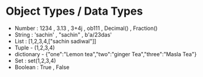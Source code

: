 # Object Types / Data Types

- Number : 1234 , 3.13 , 3+4j , ob111 , Decimal() , Fraction()
- String : 'sachin' , "sachin" , b'a/23das'
- List : [1,2,3,4,["sachin sadiwal"]]
- Tuple - (1,2,3,4)
- dictionary - {"one":"Lemon tea","two":"ginger Tea","three":"Masla Tea"}
- Set : set(1,2,3,4)
- Boolean : True , False